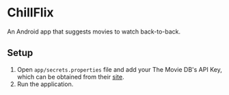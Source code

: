 # ChillFlix
An Android app that suggests movies to watch back-to-back.

## Setup
1. Open `app/secrets.properties` file and add your The Movie DB's API Key, which can be obtained from their
[site](https://www.themoviedb.org/).
2. Run the application.